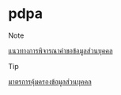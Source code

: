# pdpa

>[!NOTE]
>[แนวทางการพิจารณาคำขอข้อมูลส่วนบุคคล](https://kietpawpan.github.io/pdpa/)

>[!TIP]
>[มาตรการคุ้มครองข้อมูลส่วนบุคคล](https://kietpawpan.github.io/pdpa/measures.html)
